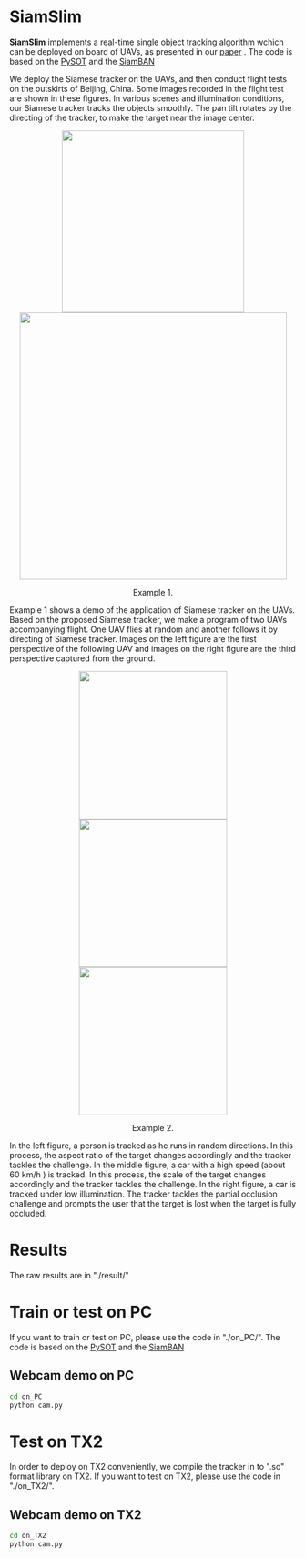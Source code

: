 # SiamSlim

**SiamSlim** implements a real-time single object tracking algorithm wchich can be deployed on board of UAVs, as presented in our [paper](https://jingyan.baidu.com/article/fa4125ac0013d328ac70922f.html) . The code is based on the [PySOT](https://github.com/STVIR/pysot) and the [SiamBAN](https://github.com/hqucv/siamban)

 We deploy the Siamese tracker on the UAVs, and then conduct flight tests on the outskirts of Beijing, China. Some images recorded in the flight test are shown in these figures. In various scenes and illumination conditions, our Siamese tracker tracks the objects smoothly. The pan tilt rotates by the directing of the tracker, to make the target near the image center.
<div align="center">
  <img src="demo/5.gif" width="320px" />
  <img src="demo/6.gif" width="469px" />
  <p>Example 1.</p>
</div>

Example 1 shows a demo of the application of Siamese tracker on the UAVs. Based on the proposed Siamese tracker, we make a program of two UAVs accompanying flight. One UAV flies at random and another follows it by directing of Siamese tracker. Images on the left figure are the first perspective of the following UAV and images on the right figure are the third perspective captured from the ground.
<div align="center">
  <img src="demo/3.gif" width="260px" />
  <img src="demo/2.gif" width="260px" />
  <img src="demo/4.gif" width="260px" />
  <p>Example 2.</p>
</div>


In the left figure, a person is tracked as he runs in random directions. In this process, the aspect ratio of the target changes accordingly and the tracker tackles the challenge. In the middle figure, a car with a high speed (about 60 km/h ) is tracked. In this process, the scale of the target changes accordingly and the tracker tackles the challenge. In the right figure, a car is tracked under low illumination. The tracker tackles the partial occlusion challenge and prompts the user that the target is lost when the target is fully occluded.

# Results

The raw results are in "./result/"

# Train or test on PC

If you want to train or test on PC, please use the code in "./on_PC/". The code is based on the [PySOT](https://github.com/STVIR/pysot) and the [SiamBAN](https://github.com/hqucv/siamban)

## Webcam demo on PC
```bash
cd on_PC
python cam.py
```

# Test on TX2

In order to deploy on TX2 conveniently, we compile the tracker in to ".so" format library on TX2. If you want to test on TX2, please use the code in "./on_TX2/". 

## Webcam demo on TX2
```bash
cd on_TX2
python cam.py
```




